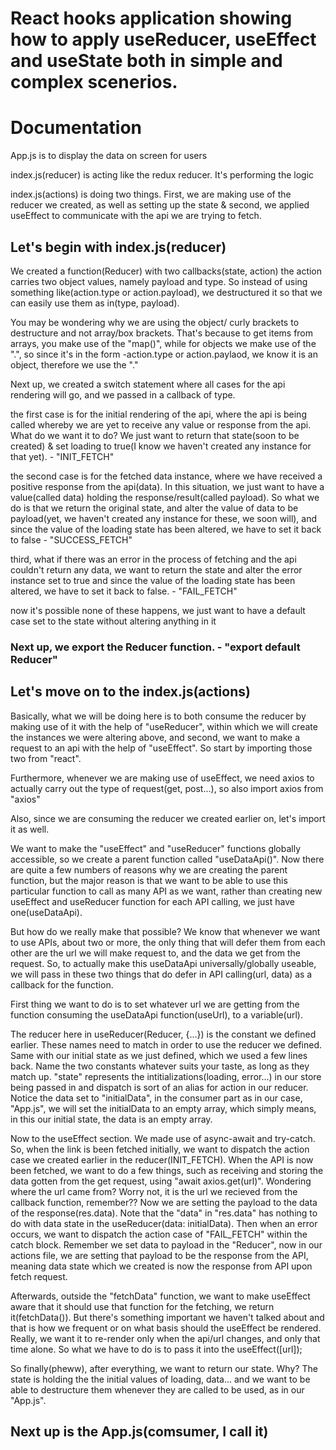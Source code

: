 # React hooks application showing how to apply useReducer, useEffect and useState both in simple and complex scenerios.

# Documentation

App.js is to display the data on screen for users

index.js(reducer) is acting like the redux reducer. It's performing the logic

index.js(actions) is doing two things. First, we are making use of the reducer we created, as well as setting up the state & second, we applied useEffect to communicate with the api we are trying to fetch.

## Let's begin with index.js(reducer)

We created a function(Reducer) with two callbacks(state, action)
the action carries two object values, namely payload and type. So instead of using something like(action.type or action.payload), we destructured it so that we can easily use them as in(type, payload).

You may be wondering why we are using the object/ curly brackets to destructure and not array/box brackets. That's because to get items from arrays, you make use of the "map()", while for objects we make use of the ".", so since it's in the form -action.type or action.paylaod, we know it is an object, therefore we use the "."

Next up, we created a switch statement where all cases for the api rendering will go, and we passed in a callback of type.

the first case is for the initial rendering of the api, where the api is being called whereby we are yet to receive any value or response from the api. What do we want it to do? We just want to return that state(soon to be created) & set loading to true(I know we haven't created any instance for that yet). - "INIT_FETCH"

the second case is for the fetched data instance, where we have received a positive response from the api(data). In this situation, we just want to have a value(called data) holding the response/result(called payload). So what we do is that we return the original state, and alter the value of data to be payload(yet, we haven't created any instance for these, we soon will), and since the value of the loading state has been altered, we have to set it back to false - "SUCCESS_FETCH"

third, what if there was an error in the process of fetching and the api couldn't return any data, we want to return the state and alter the error instance set to true and since the value of the loading state has been altered, we have to set it back to false. - "FAIL_FETCH"

now it's possible none of these happens, we just want to have a default case set to the state without altering anything in it

### Next up, we export the Reducer function. - "export default Reducer"

## Let's move on to the index.js(actions)

Basically, what we will be doing here is to both consume the reducer by making use of it with the help of "useReducer", within which we will create the instances we were altering above, and second, we want to make a request to an api with the help of "useEffect". So start by importing those two from "react".

Furthermore, whenever we are making use of useEffect, we need axios to actually carry out the type of request(get, post...), so also import axios from "axios"

Also, since we are consuming the reducer we created earlier on, let's import it as well.

We want to make the "useEffect" and "useReducer" functions globally accessible, so we create a parent function called "useDataApi()". Now there are quite a few numbers of reasons why we are creating the parent function, but the major reason is that we want to be able to use this particular function to call as many API as we want, rather than creating new useEffect and useReducer function for each API calling, we just have one(useDataApi).

But how do we really make that possible? We know that whenever we want to use APIs, about two or more, the only thing that will defer them from each other are the url we will make request to, and the data we get from the request. So, to actually make this useDataApi universally/globally useable, we will pass in these two things that do defer in API calling(url, data) as a callback for the function.

First thing we want to do is to set whatever url we are getting from the function consuming the useDataApi function(useUrl), to a variable(url).

The reducer here in useReducer(Reducer, {...}) is the constant we defined earlier. These names need to match in order to use the reducer we defined. Same with our initial state as we just defined, which we used a few lines back. Name the two constants whatever suits your taste, as long as they match up. "state" represents the intitializations(loading, error...) in our store being passed in and dispatch is sort of an alias for action in our reducer. Notice the data set to "initialData", in the consumer part as in our case, "App.js", we will set the initialData to an empty array, which simply means, in this our initial state, the data is an empty array.

Now to the useEffect section. We made use of async-await and try-catch. So, when the link is been fetched initially, we want to dispatch the action case we created earlier in the reducer(INIT_FETCH). When the API is now been fetched, we want to do a few things, such as receiving and storing the data gotten from the get request, using "await axios.get(url)". Wondering where the url came from? Worry not, it is the url we recieved from the callback function, remember?? Now we are setting the payload to the data of the response(res.data). Note that the "data" in "res.data" has nothing to do with data state in the useReducer(data: initialData). Then when an error occurs, we want to dispatch the action case of "FAIL_FETCH" within the catch block. Remember we set data to payload in the "Reducer", now in our actions file, we are setting that payload to be the response from the API, meaning data state which we created is now the response from API upon fetch request.

Afterwards, outside the "fetchData" function, we want to make useEffect aware that it should use that function for the fetching, we return it(fetchData()). But there's something important we haven't talked about and that is how we frequent or on what basis should the useEffect be rendered. Really, we want it to re-render only when the api/url changes, and only that time alone. So what we have to do is to pass it into the useEffect([url]);

So finally(pheww), after everything, we want to return our state. Why? The state is holding the the initial values of loading, data... and we want to be able to destructure them whenever they are called to be used, as in our "App.js".

## Next up is the App.js(comsumer, I call it)

